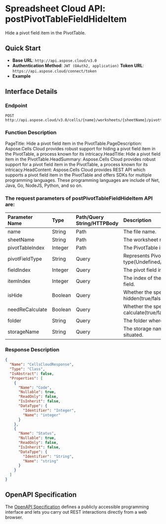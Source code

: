 # **Spreadsheet Cloud API: postPivotTableFieldHideItem**

Hide a pivot field item in the PivotTable. 


## **Quick Start**

- **Base URL**: `http://api.aspose.cloud/v3.0`
- **Authentication Method**: `JWT (OAuth2, application)`  **Token URL**: `https://api.aspose.cloud/connect/token`
- **Example** 

## **Interface Details**

### **Endpoint** 

```
POST http://api.aspose.cloud/v3.0/cells/{name}/worksheets/{sheetName}/pivottables/{pivotTableIndex}/PivotField/Hide
```
### **Function Description**
PageTitle: Hide a pivot field item in the PivotTable.PageDescription: Aspose.Cells Cloud provides robust support for hiding a pivot field item in the PivotTable, a process known for its intricacy.HeadTitle: Hide a pivot field item in the PivotTable.HeadSummary: Aspose.Cells Cloud provides robust support for a pivot field item in the PivotTable, a process known for its intricacy.HeadContent: Aspose.Cells Cloud provides REST API which supports a pivot field item in the PivotTable and offers SDKs for multiple programming languages. These programming languages are include of Net, Java, Go, NodeJS, Python, and so on.

### The request parameters of **postPivotTableFieldHideItem** API are: 

| Parameter Name | Type | Path/Query String/HTTPBody | Description | 
| :- | :- | :- |:- | 
|name|String|Path|The file name.|
|sheetName|String|Path|The worksheet name.|
|pivotTableIndex|Integer|Path|The PivotTable index.|
|pivotFieldType|String|Query|Represents PivotTable field type(Undefined/Row/Column/Page/Data).|
|fieldIndex|Integer|Query|The pivot field index.|
|itemIndex|Integer|Query|The index of the pivot item in the pivot field.|
|isHide|Boolean|Query|Whether the specific PivotItem is hidden(true/false).|
|needReCalculate|Boolean|Query|Whether the specific PivotTable calculate(true/false).|
|folder|String|Query|The folder where the file is situated.|
|storageName|String|Query|The storage name where the file is situated.|

### **Response Description**
```json
{
  "Name": "CellsCloudResponse",
  "Type": "Class",
  "IsAbstract": false,
  "Properties": [
    {
      "Name": "Code",
      "Nullable": true,
      "ReadOnly": false,
      "IsInherit": false,
      "DataType": {
        "Identifier": "Integer",
        "Name": "integer"
      }
    },
    {
      "Name": "Status",
      "Nullable": true,
      "ReadOnly": false,
      "IsInherit": false,
      "DataType": {
        "Identifier": "String",
        "Name": "string"
      }
    }
  ]
}
```


## OpenAPI Specification

The [OpenAPI Specification](https://reference.aspose.cloud/cells/#/PivotTablesController/PostPivotTableFieldHideItem) defines a publicly accessible programming interface and lets you carry out REST interactions directly from a web browser.
